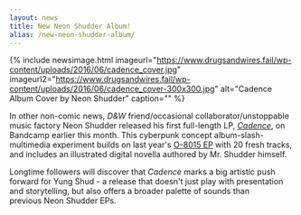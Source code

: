 ```yaml
---
layout: news
title: New Neon Shudder Album!
alias: /new-neon-shudder-album/
---
```


{% include newsimage.html imageurl="https://www.drugsandwires.fail/wp-content/uploads/2016/06/cadence_cover.jpg" imageurl2="https://www.drugsandwires.fail/wp-content/uploads/2016/06/cadence_cover-300x300.jpg" alt="Cadence Album Cover by Neon Shudder" caption="" %}

In other non-comic news, _D&amp;W_ friend/occasional collaborator/unstoppable music factory Neon Shudder released his first full-length LP, [_Cadence_](http://neonshudder.bandcamp.com/album/cadence), on Bandcamp earlier this month. This cyberpunk concept album-slash-multimedia experiment builds on last year's [O​-​8015 EP](http://neonshudder.bandcamp.com/album/o-8015) with 20 fresh tracks, and includes an illustrated digital novella authored by Mr. Shudder himself.

Longtime followers will discover that *Cadence* marks a big artistic push forward for Yung Shud - a release that doesn't just play with presentation and storytelling, but also offers a broader palette of sounds than previous Neon Shudder EPs.
